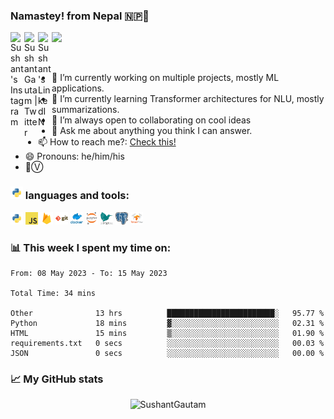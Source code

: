 ### Namastey! from Nepal :nepal:🙏

<a href="https://www.instagram.com/eSushant/">
  <img align="left" alt="Sushant's Instagram" width="22px" src="https://raw.githubusercontent.com/hussainweb/hussainweb/main/icons/instagram.png" />
</a>

<a href="https://twitter.com/eSushant">
  <img align="left" alt="Sushant Gautam | Twitter" width="22px" src="https://raw.githubusercontent.com/peterthehan/peterthehan/master/assets/twitter.svg" />
</a>
<a href="https://www.linkedin.com/in/eSushant/">
  <img align="left" alt="Sushant's LinkedIN" width="22px" src="https://raw.githubusercontent.com/peterthehan/peterthehan/master/assets/linkedin.svg" />
</a>

![](https://visitor-badge.glitch.me/badge?page_id=sushantgautam.sushantgautam)

<br />

- 🔭 I’m currently working on multiple projects, mostly ML applications.
- 🌱 I’m currently learning Transformer architectures for NLU, mostly summarizations.
- 👯 I’m always open to collaborating on cool ideas 
- 💬 Ask me about anything you think I can answer.
- 📫 How to reach me?: [Check this!](http://sushant.info.np/)
- 😄 Pronouns: he/him/his
- 🌱Ⓥ
<!-- - ⚡ Fun fact:  -->


### <code><img height="20" src="https://raw.githubusercontent.com/github/explore/80688e429a7d4ef2fca1e82350fe8e3517d3494d/topics/python/python.png"></code> languages and tools:

<code><img height="20" src="https://raw.githubusercontent.com/github/explore/80688e429a7d4ef2fca1e82350fe8e3517d3494d/topics/python/python.png"></code>
<code><img height="20" src="https://raw.githubusercontent.com/github/explore/80688e429a7d4ef2fca1e82350fe8e3517d3494d/topics/javascript/javascript.png"></code>
<code><img height="20" src="https://raw.githubusercontent.com/github/explore/80688e429a7d4ef2fca1e82350fe8e3517d3494d/topics/firebase/firebase.png"></code>
<code><img height="20" src="https://raw.githubusercontent.com/github/explore/80688e429a7d4ef2fca1e82350fe8e3517d3494d/topics/git/git.png"></code>
<code><img height="20" src="https://raw.githubusercontent.com/github/explore/80688e429a7d4ef2fca1e82350fe8e3517d3494d/topics/docker/docker.png"></code>
<code><img height="20" src="https://raw.githubusercontent.com/github/explore/80688e429a7d4ef2fca1e82350fe8e3517d3494d/topics/jupyter-notebook/jupyter-notebook.png"></code>
<code><img height="20" src="https://raw.githubusercontent.com/github/explore/80688e429a7d4ef2fca1e82350fe8e3517d3494d/topics/latex/latex.png"></code>
<code><img height="20" src="https://raw.githubusercontent.com/github/explore/80688e429a7d4ef2fca1e82350fe8e3517d3494d/topics/postgresql/postgresql.png"></code>
<code><img height="20" src="https://raw.githubusercontent.com/github/explore/80688e429a7d4ef2fca1e82350fe8e3517d3494d/topics/tensorflow/tensorflow.png"></code>


### 📊 **This week I spent my time on:**
<!--START_SECTION:waka-->

```text
From: 08 May 2023 - To: 15 May 2023

Total Time: 34 mins

Other              13 hrs          ████████████████████████░   95.77 %
Python             18 mins         ▓░░░░░░░░░░░░░░░░░░░░░░░░   02.31 %
HTML               15 mins         ▒░░░░░░░░░░░░░░░░░░░░░░░░   01.90 %
requirements.txt   0 secs          ░░░░░░░░░░░░░░░░░░░░░░░░░   00.03 %
JSON               0 secs          ░░░░░░░░░░░░░░░░░░░░░░░░░   00.00 %
```

<!--END_SECTION:waka-->


### 📈 My GitHub stats

<p align="center"> <img src="https://github-readme-stats-sigma-five.vercel.app/api?username=SushantGautam&show_icons=true&theme=gotham" alt="SushantGautam" />
